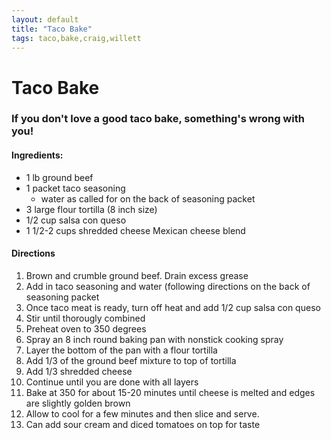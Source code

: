 ```yaml
---
layout: default
title: "Taco Bake"
tags: taco,bake,craig,willett
---
```

# Taco Bake

### If you don't love a good taco bake, something's wrong with you!

#### Ingredients:
- 1 lb ground beef
- 1 packet taco seasoning
  - water as called for on the back of seasoning packet
- 3 large flour tortilla (8 inch size)
- 1/2 cup salsa con queso
- 1 1/2-2 cups shredded cheese Mexican cheese blend

#### Directions
1. Brown and crumble ground beef. Drain excess grease
2. Add in taco seasoning and water (following directions on the back of seasoning packet
3. Once taco meat is ready, turn off heat and add 1/2 cup salsa con queso
4. Stir until thorougly combined
5. Preheat oven to 350 degrees
6. Spray an 8 inch round baking pan with nonstick cooking spray
7. Layer the bottom of the pan with a flour tortilla
8. Add 1/3 of the ground beef mixture to top of tortilla
9. Add 1/3 shredded cheese
10. Continue until you are done with all layers
11. Bake at 350 for about 15-20 minutes until cheese is melted and edges are slightly golden brown
12. Allow to cool for a few minutes and then slice and serve.
13. Can add sour cream and diced tomatoes on top for taste
